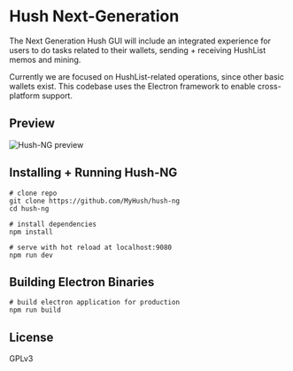 #  Hush Next-Generation

The Next Generation Hush GUI will include an integrated experience for users to do tasks
related to their wallets, sending + receiving HushList memos and mining.

Currently we are focused on HushList-related operations, since other basic wallets
exist. This codebase uses the Electron framework to enable cross-platform support.

## Preview

<img src="https://raw.githubusercontent.com/MyHush/hush-ng/master/static/hush-ng-preview.jpg" alt="Hush-NG preview">

## Installing + Running Hush-NG

    # clone repo
    git clone https://github.com/MyHush/hush-ng
    cd hush-ng
    
    # install dependencies
    npm install

    # serve with hot reload at localhost:9080
    npm run dev

## Building Electron Binaries

    # build electron application for production
    npm run build

## License

GPLv3

